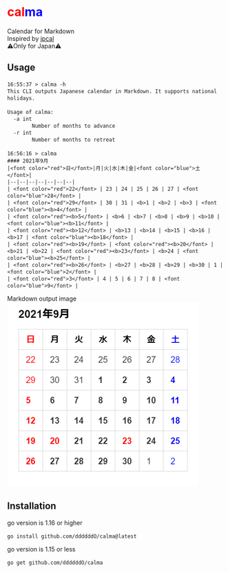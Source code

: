 # <font color="red">cal</font><font color="blue">ma</font>
Calendar for Markdown<br>
Inspired by [jpcal](https://github.com/y-yagi/jpcal)<br>
&#x26a0;Only for Japan&#x26a0;

## Usage

```console
16:55:37 > calma -h
This CLI outputs Japanese calendar in Markdown. It supports national holidays.

Usage of calma:
  -a int
        Number of months to advance
  -r int
        Number of months to retreat

16:56:16 > calma
#### 2021年9月
|<font color="red">日</font>|月|火|水|木|金|<font color="blue">土</font>|
|--|--|--|--|--|--|--|
| <font color="red">22</font> | 23 | 24 | 25 | 26 | 27 | <font color="blue">28</font> |
| <font color="red">29</font> | 30 | 31 | <b>1 | <b>2 | <b>3 | <font color="blue"><b>4</font> |
| <font color="red"><b>5</font> | <b>6 | <b>7 | <b>8 | <b>9 | <b>10 | <font color="blue"><b>11</font> |
| <font color="red"><b>12</font> | <b>13 | <b>14 | <b>15 | <b>16 | <b>17 | <font color="blue"><b>18</font> |
| <font color="red"><b>19</font> | <font color="red"><b>20</font> | <b>21 | <b>22 | <font color="red"><b>23</font> | <b>24 | <font color="blue"><b>25</font> |
| <font color="red"><b>26</font> | <b>27 | <b>28 | <b>29 | <b>30 | 1 | <font color="blue">2</font> |
| <font color="red">3</font> | 4 | 5 | 6 | 7 | 8 | <font color="blue">9</font> |

```

Markdown output image<br>
![image](https://github.com/ddddddO/calma/blob/main/sample.png)

## Installation

go version is 1.16 or higher

```sh
go install github.com/ddddddO/calma@latest
```

go version is 1.15 or less
```
go get github.com/ddddddO/calma
```
